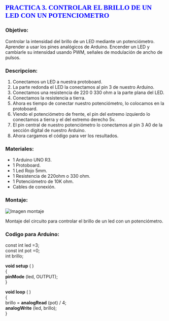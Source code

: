## <span style="color:blue; font-family:Times New Roman; "> **PRACTICA 3. CONTROLAR EL BRILLO DE UN LED CON UN POTENCIOMETRO** </span>

### **Objetivo:**
Controlar la intensidad del brillo de un LED mediante un potenciómetro. Aprender a usar los pines analógicos de Arduino. Encender un LED y cambiarle su intensidad usando PWM, señales de modulación de ancho de pulsos.

### **Descripcion:**
 1. Conectamos un LED a nuestra protoboard. 
 2. La parte redonda el LED la conectamos al pin 3 de nuestro Arduino.
 3. Conectamos una resistencia de 220 0 330 ohm a la parte plana del LED.
 4. Conectamos la resistencia a tierra. 
 5. Ahora es tiempo de conectar nuestro potenciómetro, lo colocamos en la  protoboard. 
 6. Viendo el potenciómetro de frente, el pin del extremo izquierdo lo conectamos a tierra y el del extremo derecho 5v. 
 7. El pin central de nuestro potenciómetro lo conectamos al pin 3 A0 de la sección digital de nuestro Arduino. 
 8. Ahora cargamos el código para ver los resultados. 
 
### **Materiales:**

-	1 Arduino UNO R3.
-	1 Protoboard. 
-	1 Led Rojo 5mm. 
-	1 Resistencia de 220ohm o 330 ohm. 
-	1 Potenciómetro de 10K ohm. 
-	Cables de conexión. 

### **Montaje:**

![Imagen montaje]( https://manualarduinos52.files.wordpress.com/2013/12/p3_bb1.png?w=625&h=470)    

Montaje del circuito para controlar el brillo de un led con un potenciómetro.

### **Codigo para Arduino:**

const int led =3;            
const int pot =0;        
int brillo;      

**void setup** ( )    
{    
  **pinMode** (led, OUTPUT);      
}     
  
**void loop** ( )     
{     
  brillo = **analogRead** (pot) / 4;       
  **analogWrite** (led, brillo);      
}      
